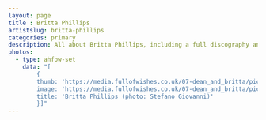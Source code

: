```yaml
---
layout: page
title : Britta Phillips
artistslug: britta-phillips
categories: primary
description: All about Britta Phillips, including a full discography and a collection of shows with photos and other memorabilia
photos:
  - type: ahfow-set
    data: "[
        {
        thumb: 'https://media.fullofwishes.co.uk/07-dean_and_britta/pictures/brittas-pledgemusic/britta-britta-stefano-giovanni.jpg',
        image: 'https://media.fullofwishes.co.uk/07-dean_and_britta/pictures/brittas-pledgemusic/britta-britta-stefano-giovanni.jpg',
        title: 'Britta Phillips (photo: Stefano Giovanni)'
        }]"
---
```

